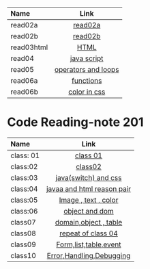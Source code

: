 | Name      | Link
| :------------- | :----------: |
|  read02a |  [read02a](./read02a)  |
|  read02b   | [read02b](./read02b) |
|  read03html   | [HTML](./read03html) |
|  read04   | [java script](./read04) |
|  read05   | [operators and loops](./read05) |
|  read06a   | [functions](./read06a) |
|  read06b   | [color in css](./read06b) |

# Code Reading-note 201

| Name      | Link
| :------------- | :----------: |
|  class: 01        |  [class 01](./class-01) |
| class:02         |[class02](./class02.md)
| class:03  |[java(switch) and css](./calss03.md)
| class:04  | [javaa and html reason pair](class04.md)
| class:05  | [Image , text , color](class05.md)
| class:06  | [object and dom](class06.md)
| class07   | [domain,object , table](class07.md)
|class08    |[repeat of class 04](class08)|
| class09    |   [Form,list,table,event](class09)
| class10    |   [Error,Handling,Debugging](class10)
